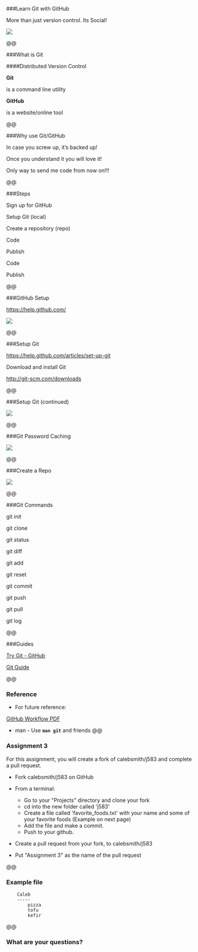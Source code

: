 ###Learn Git with GitHub

More than just version control. Its Social!

![](images/image1.png)

@@

###What is Git

####Distributed Version Control

**Git**

 is a command line utility

**GitHub**

 is a website/online tool

@@

###Why use Git/GitHub

In case you screw up, it’s backed up!

Once you understand it you will love it!

Only way to send me code from now on!!!

@@

###Steps

Sign up for GitHub

Setup Git (local)

Create a repository (repo)

Code

Publish

Code

Publish

@@

###GitHub Setup

https://help.github.com/

![](images/image2.png)

@@

###Setup Git

https://help.github.com/articles/set-up-git

Download and install Git

http://git-scm.com/downloads

@@

###Setup Git (continued)

![](images/image3.png)

@@

###Git Password Caching

![](images/image4.png)

@@

###Create a Repo

![](images/image5.png)

@@

###Git Commands

git init

git clone

git status

git diff

git add

git reset

git commit

git push

git pull

git log

@@

###Guides

[Try Git - GitHub](https://try.github.io/)

[Git Guide](http://rogerdudler.github.io/git-guide/)

@@

### Reference

* For future reference:

[GitHub Workflow PDF](github_workflow.pdf)

* man - Use  **`man git`**  and friends
@@

### Assignment 3

For this assignment, you will create a fork of calebsmith/j583 and
complete a pull request.

* Fork calebsmith/j583 on GitHub

* From a terminal:
    * Go to your "Projects" directory and clone your fork
    * cd into the new folder called 'j583'
    * Create a file called 'favorite_foods.txt' with your name and some of
      your favorite foods (Example on next page)
    * Add the file and make a commit.
    * Push to your github.

* Create a pull request from your fork, to calebsmith/j583
* Put "Assignment 3" as the name of the pull request

@@

### Example file

```text
    Caleb
    -----
        pizza
        tofu
        kefir
```

@@

### What are your questions?
